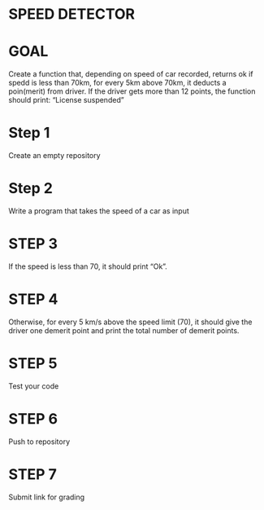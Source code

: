 # SPEED DETECTOR
# GOAL
Create a function that, depending on speed of car recorded, returns ok if spedd is less than 70km,
for every 5km above 70km, it deducts a poin(merit) from driver.
If the driver gets more than 12 points, the function should print: “License suspended”
# Step 1
Create an empty repository
# Step 2
Write a program that takes the speed of a car as input
# STEP 3
If the speed is less than 70, it should print “Ok”. 
# STEP 4
Otherwise, for every 5 km/s above the speed limit (70), it should give the driver one demerit point and print the total number of demerit points.
# STEP 5
Test your code
# STEP 6
Push to repository
# STEP 7
Submit link for grading
